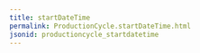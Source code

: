 ```yaml
---
title: startDateTime
permalink: ProductionCycle.startDateTime.html
jsonid: productioncycle_startdatetime
---
```

